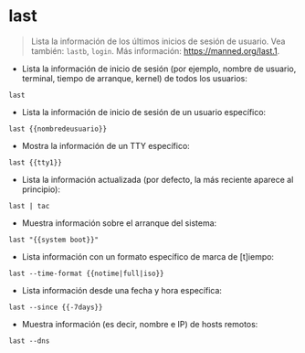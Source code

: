 # last

> Lista la información de los últimos inicios de sesión de usuario.
> Vea también: `lastb`, `login`.
> Más información: <https://manned.org/last.1>.

- Lista la información de inicio de sesión (por ejemplo, nombre de usuario, terminal, tiempo de arranque, kernel) de todos los usuarios:

`last`

- Lista la información de inicio de sesión de un usuario específico:

`last {{nombredeusuario}}`

- Mostra la información de un TTY específico:

`last {{tty1}}`

- Lista la información actualizada (por defecto, la más reciente aparece al principio):

`last | tac`

- Muestra información sobre el arranque del sistema:

`last "{{system boot}}"`

- Lista información con un formato específico de marca de [t]iempo:

`last --time-format {{notime|full|iso}}`

- Lista información desde una fecha y hora específica:

`last --since {{-7days}}`

- Muestra información (es decir, nombre e IP) de hosts remotos:

`last --dns`

